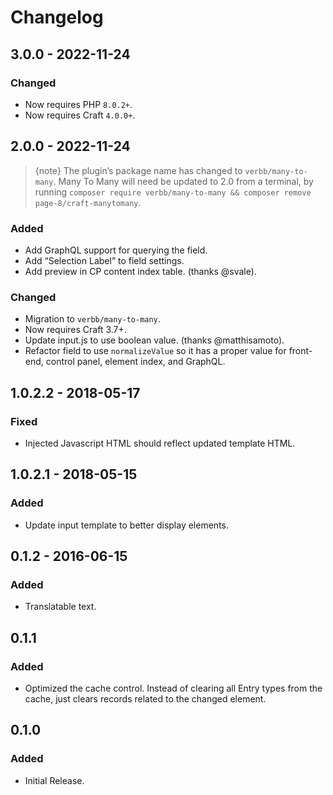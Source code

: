 # Changelog

## 3.0.0 - 2022-11-24

### Changed
- Now requires PHP `8.0.2+`.
- Now requires Craft `4.0.0+`.

## 2.0.0 - 2022-11-24

> {note} The plugin’s package name has changed to `verbb/many-to-many`. Many To Many will need be updated to 2.0 from a terminal, by running `composer require verbb/many-to-many && composer remove page-8/craft-manytomany`.

### Added
- Add GraphQL support for querying the field.
- Add “Selection Label” to field settings.
- Add preview in CP content index table. (thanks @svale).

### Changed
- Migration to `verbb/many-to-many`.
- Now requires Craft 3.7+.
- Update input.js to use boolean value. (thanks @matthisamoto).
- Refactor field to use `normalizeValue` so it has a proper value for front-end, control panel, element index, and GraphQL.

## 1.0.2.2 - 2018-05-17

### Fixed
- Injected Javascript HTML should reflect updated template HTML.

## 1.0.2.1 - 2018-05-15

### Added
- Update input template to better display elements.

## 0.1.2 - 2016-06-15

### Added
- Translatable text.

## 0.1.1

### Added
- Optimized the cache control. Instead of clearing all Entry types from the cache, just clears records related to the changed element.

## 0.1.0

### Added
- Initial Release.
